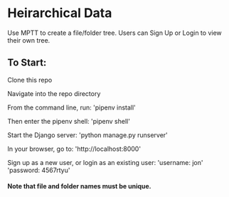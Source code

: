 # Heirarchical Data
Use MPTT to create a file/folder tree.
Users can Sign Up or Login to view their own tree.

## To Start:
Clone this repo

Navigate into the repo directory

From the command line, run:
'pipenv install'

Then enter the pipenv shell:
'pipenv shell'

Start the Django server:
'python manage.py runserver'

In your browser, go to:
'http://localhost:8000'

Sign up as a new user, or login as an existing user:
'username: jon'
'password: 4567rtyu'

#### Note that file and folder names must be unique.
